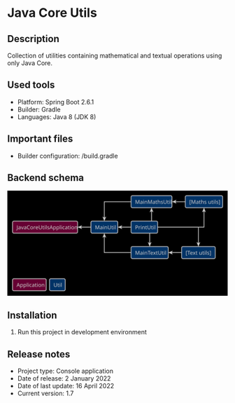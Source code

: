 # Java Core Utils

## Description
Collection of utilities containing mathematical and textual operations using only Java Core.

## Used tools
* Platform: Spring Boot 2.6.1
* Builder: Gradle
* Languages: Java 8 (JDK 8)

## Important files
* Builder configuration: /build.gradle

## Backend schema
![Element relationships](readme/back-schema.svg)

## Installation
1. Run this project in development environment

## Release notes
* Project type: Console application
* Date of release: 2 January 2022
* Date of last update: 16 April 2022
* Current version: 1.7

